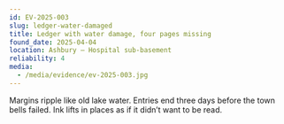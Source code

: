 ```yaml
---
id: EV-2025-003
slug: ledger-water-damaged
title: Ledger with water damage, four pages missing
found_date: 2025-04-04
location: Ashbury — Hospital sub-basement
reliability: 4
media:
  - /media/evidence/ev-2025-003.jpg
---
```

Margins ripple like old lake water. Entries end three days before the town bells failed. Ink lifts in places as if it didn’t want to be read.
